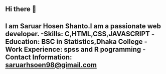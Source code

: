 ## Hi there 👋
I am Saruar Hosen Shanto.I am a passionate web developer.
-Skills: C,HTML,CSS,JAVASCRIPT
-Education: BSC in Statistics,Dhaka College
-Work Experience: spss and R pogramming 
-Contact Information: saruarhsoen98@gimail.com
-

<!--
**Saruar-Hosen/Saruar-Hosen** is a ✨ _special_ ✨ repository because its `README.md` (this file) appears on your GitHub profile.

Here are some ideas to get you started:

- 🔭 I’m currently working on ...
- 🌱 I’m currently learning ...
- 👯 I’m looking to collaborate on ...
- 🤔 I’m looking for help with ...
- 💬 Ask me about ...
- 📫 How to reach me: ...
- 😄 Pronouns: ...
- ⚡ Fun fact: ...
-->

